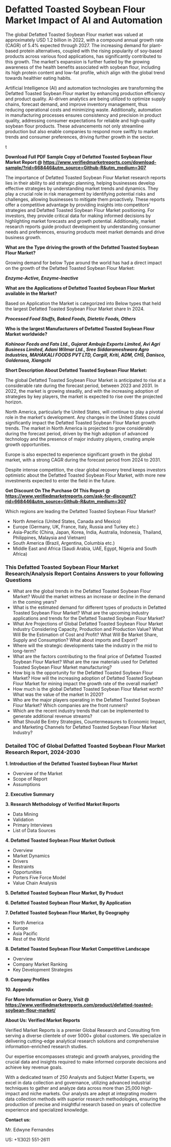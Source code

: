 <meta name="title" content="Global Defatted Toasted Soybean Flour Market Impact of AI and Automation"><meta name="description" content="The global Defatted Toasted Soybean Flour market was valued at approximately USD 1.2 billion in 2022, with a compound annual growth rate (CAGR) of 5.4% expected throug"><meta name="title" content="Defatted Toasted Soybean Flour Market Size, Share, Scope, Trends, Growth, Opportunities, Analysis, Forecast"><h1>Defatted Toasted Soybean Flour Market Impact of AI and Automation</h1><p>The global Defatted Toasted Soybean Flour market was valued at approximately USD 1.2 billion in 2022, with a compound annual growth rate (CAGR) of 5.4% expected through 2027. The increasing demand for plant-based protein alternatives, coupled with the rising popularity of soy-based products across various food applications, has significantly contributed to this growth. The market's expansion is further fueled by the growing awareness of the health benefits associated with soybean flour, including its high protein content and low-fat profile, which align with the global trend towards healthier eating habits.</p><p>Artificial Intelligence (AI) and automation technologies are transforming the Defatted Toasted Soybean Flour market by enhancing production efficiency and product quality. AI-driven analytics are being utilized to optimize supply chains, forecast demand, and improve inventory management, thus reducing operational costs and minimizing waste. Additionally, automation in manufacturing processes ensures consistency and precision in product quality, addressing consumer expectations for reliable and high-quality soybean flour products. These advancements not only streamline production but also enable companies to respond more swiftly to market trends and consumer preferences, driving further growth in the sector.</p>t</p><p id="" class=""><strong>Download Full PDF Sample Copy of Defatted Toasted Soybean Flour Market Report @ <a href="https://www.verifiedmarketreports.com/download-sample/?rid=668446&utm_source=Github-R&utm_medium=307" target="_blank">https://www.verifiedmarketreports.com/download-sample/?rid=668446&utm_source=Github-R&utm_medium=307</a></strong></p><p>The importance of&nbsp;Defatted Toasted Soybean Flour Market research reports lies in their ability to aid strategic planning, helping businesses develop effective strategies by understanding market trends and dynamics. They play a crucial role in risk management by identifying potential risks and challenges, allowing businesses to mitigate them proactively. These reports offer a competitive advantage by providing insights into competitors' strategies and Defatted Toasted Soybean Flour Market positioning. For investors, they provide critical data for making informed decisions by highlighting market forecasts and growth potential. Additionally, market research reports guide product development by understanding consumer needs and preferences, ensuring products meet market demands and drive business growth.</p><p><strong>What are the&nbsp;Type driving the growth of the Defatted Toasted Soybean Flour Market?</strong></p><p id="" class="">Growing demand for below Type around the world has had a direct impact on the growth of the Defatted Toasted Soybean Flour Market:</p><em><strong>Enzyme-Active, Enzyme-Inactive</strong></em></p><strong>What are the&nbsp;Applications&nbsp;of Defatted Toasted Soybean Flour Market available in the Market?</strong></p><p id="" class="">Based on Application the Market is categorized into Below types that held the largest Defatted Toasted Soybean Flour Market share In 2024.</p><em><strong>Processed Food Stuffs, Baked Foods, Dietetic Foods, Others</strong></em></p><strong>Who is the largest Manufacturers of Defatted Toasted Soybean Flour Market worldwide?</strong></p><p><em><strong>Kohinoor Feeds and Fats Ltd., Gujarat Ambuja Exports Limited, Avi Agri Business Limited, Adani Wilmar Ltd., Sree Siddarameshwara Agro Industries, MAHAKALI FOODS PVT LTD, Cargill, Kriti, ADM, CHS, Danisco, Goldensea, Xiangchi</strong></em></p><p id="" class=""><strong>Short Description About Defatted Toasted Soybean Flour Market:</strong></p><p>The global Defatted Toasted Soybean Flour Market is anticipated to rise at a considerable rate during the forecast period, between 2023 and 2031. In 2022, the market is growing steadily, and with the increasing adoption of strategies by key players, the market is expected to rise over the projected horizon.</p><p>North America, particularly the United States, will continue to play a pivotal role in the market's development. Any changes in the United States could significantly impact the Defatted Toasted Soybean Flour Market growth trends. The market in North America is projected to grow considerably during the forecast period, driven by the high adoption of advanced technology and the presence of major industry players, creating ample growth opportunities.</p><p>Europe is also expected to experience significant growth in the global market, with a strong CAGR during the forecast period from 2024 to 2031.</p><p>Despite intense competition, the clear global recovery trend keeps investors optimistic about the Defatted Toasted Soybean Flour Market, with more new investments expected to enter the field in the future.</p><p id="" class=""><strong>Get Discount On The Purchase Of This Report @ <a href="https://www.verifiedmarketreports.com/ask-for-discount/?rid=668446&utm_source=Github-R&utm_medium=307" target="_blank">https://www.verifiedmarketreports.com/ask-for-discount/?rid=668446&utm_source=Github-R&utm_medium=307</a></strong></p>Which regions are leading the Defatted Toasted Soybean Flour Market?</p><ul><li>North America (United States, Canada and Mexico)</li><li>Europe (Germany, UK, France, Italy, Russia and Turkey etc.)</li><li>Asia-Pacific (China, Japan, Korea, India, Australia, Indonesia, Thailand, Philippines, Malaysia and Vietnam)</li><li>South America (Brazil, Argentina, Columbia etc.)</li><li>Middle East and Africa (Saudi Arabia, UAE, Egypt, Nigeria and South Africa)</li></ul><h3 id="" class="">This Defatted Toasted Soybean Flour Market Research/Analysis Report Contains Answers to your following Questions</h3><ul><li>What are the global trends in the Defatted Toasted Soybean Flour Market? Would the market witness an increase or decline in the demand in the coming years?</li><li>What is the estimated demand for different types of products in Defatted Toasted Soybean Flour Market? What are the upcoming industry applications and trends for the Defatted Toasted Soybean Flour Market?</li><li>What Are Projections of Global Defatted Toasted Soybean Flour Market Industry Considering Capacity, Production and Production Value? What Will Be the Estimation of Cost and Profit? What Will Be Market Share, Supply and Consumption? What about imports and Export?</li><li>Where will the strategic developments take the industry in the mid to long-term?</li><li>What are the factors contributing to the final price of Defatted Toasted Soybean Flour Market? What are the raw materials used for Defatted Toasted Soybean Flour Market manufacturing?</li><li>How big is the opportunity for the Defatted Toasted Soybean Flour Market? How will the increasing adoption of Defatted Toasted Soybean Flour Market for mining impact the growth rate of the overall market?</li><li>How much is the global Defatted Toasted Soybean Flour Market worth? What was the value of the market In 2020?</li><li>Who are the major players operating in the Defatted Toasted Soybean Flour Market? Which companies are the front runners?</li><li>Which are the recent industry trends that can be implemented to generate additional revenue streams?</li><li>What Should Be Entry Strategies, Countermeasures to Economic Impact, and Marketing Channels for Defatted Toasted Soybean Flour Market Industry?</li></ul><h3 id="" class="">Detailed TOC of Global Defatted Toasted Soybean Flour Market Research Report, 2024-2030</h3><p id="" class=""><strong>1. Introduction of the Defatted Toasted Soybean Flour Market</strong></p><ul><li>Overview of the Market</li><li>Scope of Report</li><li>Assumptions</li></ul><p id="" class=""><strong>2. Executive Summary</strong></p><p id="" class=""><strong>3. Research Methodology of Verified Market Reports</strong></p><ul><li>Data Mining</li><li>Validation</li><li>Primary Interviews</li><li>List of Data Sources</li></ul><p id="" class=""><strong>4. Defatted Toasted Soybean Flour Market Outlook</strong></p><ul><li>Overview</li><li>Market Dynamics</li><li>Drivers</li><li>Restraints</li><li>Opportunities</li><li>Porters Five Force Model</li><li>Value Chain Analysis</li></ul><p id="" class=""><strong>5. Defatted Toasted Soybean Flour Market, By Product</strong></p><p id="" class=""><strong>6. Defatted Toasted Soybean Flour Market, By Application</strong></p><p id="" class=""><strong>7. Defatted Toasted Soybean Flour Market, By Geography</strong></p><ul><li>North America</li><li>Europe</li><li>Asia Pacific</li><li>Rest of the World</li></ul><p id="" class=""><strong>8. Defatted Toasted Soybean Flour Market Competitive Landscape</strong></p><ul><li>Overview</li><li>Company Market Ranking</li><li>Key Development Strategies</li></ul><p id="" class=""><strong>9. Company Profiles</strong></p><p id="" class=""><strong>10. Appendix</strong></p><p id="" class=""><strong>For More Information or Query, Visit @ <a href="https://www.verifiedmarketreports.com/product/defatted-toasted-soybean-flour-market/" target="_blank">https://www.verifiedmarketreports.com/product/defatted-toasted-soybean-flour-market/</a></strong></p><p id="" class=""><strong>About Us: Verified Market Reports</strong></p><p id="" class="">Verified Market Reports is a premier Global Research and Consulting firm serving a diverse clientele of over 5000+ global customers. We specialize in delivering cutting-edge analytical research solutions and comprehensive information-enriched research studies.</p><p id="" class="">Our expertise encompasses strategic and growth analyses, providing the crucial data and insights required to make informed corporate decisions and achieve key revenue goals.</p><p id="" class="">With a dedicated team of 250 Analysts and Subject Matter Experts, we excel in data collection and governance, utilizing advanced industrial techniques to gather and analyze data across more than 25,000 high-impact and niche markets. Our analysts are adept at integrating modern data collection methods with superior research methodologies, ensuring the production of precise and insightful research based on years of collective experience and specialized knowledge.</p><p id="" class=""><strong>Contact us:</strong></p><p id="" class="">Mr. Edwyne Fernandes</p><p id="" class="">US: +1(302) 551-2611</p>